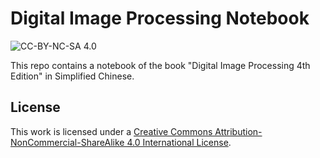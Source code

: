 # Digital Image Processing Notebook

![CC-BY-NC-SA 4.0](https://i.creativecommons.org/l/by-nc-sa/4.0/88x31.png)

This repo contains a notebook of the book "Digital Image Processing 4th Edition" in Simplified Chinese.

## License

This work is licensed under a [Creative Commons Attribution-NonCommercial-ShareAlike 4.0 International License](https://creativecommons.org/licenses/by-nc-sa/4.0/).

